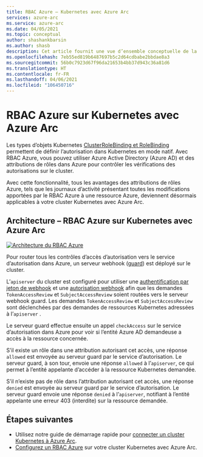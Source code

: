 ```yaml
---
title: RBAC Azure – Kubernetes avec Azure Arc
services: azure-arc
ms.service: azure-arc
ms.date: 04/05/2021
ms.topic: conceptual
author: shashankbarsin
ms.author: shasb
description: Cet article fournit une vue d’ensemble conceptuelle de la fonctionnalité RBAC Azure sur Kubernetes avec Azure Arc
ms.openlocfilehash: 7eb55ed819b6487697b5c2d64cdbabe2bbdae8a3
ms.sourcegitcommit: 56b0c7923d67f96da21653b4bb37d943c36a81d6
ms.translationtype: HT
ms.contentlocale: fr-FR
ms.lasthandoff: 04/06/2021
ms.locfileid: "106450716"
---
```

# <a name="azure-rbac-on-azure-arc-enabled-kubernetes"></a>RBAC Azure sur Kubernetes avec Azure Arc

Les types d’objets Kubernetes [ClusterRoleBinding et RoleBinding](https://kubernetes.io/docs/reference/access-authn-authz/rbac/#rolebinding-and-clusterrolebinding) permettent de définir l’autorisation dans Kubernetes en mode natif. Avec RBAC Azure, vous pouvez utiliser Azure Active Directory (Azure AD) et des attributions de rôles dans Azure pour contrôler les vérifications des autorisations sur le cluster.

Avec cette fonctionnalité, tous les avantages des attributions de rôles Azure, tels que les journaux d’activité présentant toutes les modifications apportées par le RBAC Azure à une ressource Azure, deviennent désormais applicables à votre cluster Kubernetes avec Azure Arc.

## <a name="architecture---azure-rbac-on-azure-arc-enabled-kubernetes"></a>Architecture – RBAC Azure sur Kubernetes avec Azure Arc

[ ![Architecture du RBAC Azure](./media/conceptual-azure-rbac.png) ](./media/conceptual-azure-rbac.png#lightbox)

Pour router tous les contrôles d’accès d’autorisation vers le service d’autorisation dans Azure, un serveur webhook ([guard](https://github.com/appscode/guard)) est déployé sur le cluster.

L’`apiserver` du cluster est configuré pour utiliser une [authentification par jeton de webhook](https://kubernetes.io/docs/reference/access-authn-authz/authentication/#webhook-token-authentication) et une [autorisation webhook](https://kubernetes.io/docs/reference/access-authn-authz/webhook/) afin que les demandes `TokenAccessReview` et `SubjectAccessReview` soient routées vers le serveur webhook guard. Les demandes `TokenAccessReview` et `SubjectAccessReview` sont déclenchées par des demandes de ressources Kubernetes adressées à l’`apiserver` .

Le serveur guard effectue ensuite un appel `checkAccess` sur le service d’autorisation dans Azure pour voir si l’entité Azure AD demandeuse a accès à la ressource concernée. 

S’il existe un rôle dans une attribution autorisant cet accès, une réponse `allowed` est envoyée au serveur guard par le service d’autorisation. Le serveur guard, à son tour, envoie une réponse `allowed` à l’`apiserver`, ce qui permet à l’entité appelante d’accéder à la ressource Kubernetes demandée.


S’il n’existe pas de rôle dans l’attribution autorisant cet accès, une réponse `denied` est envoyée au serveur guard par le service d’autorisation. Le serveur guard envoie une réponse `denied` à l’`apiserver`, notifiant à l’entité appelante une erreur 403 (interdite) sur la ressource demandée.

## <a name="next-steps"></a>Étapes suivantes

* Utilisez notre guide de démarrage rapide pour [connecter un cluster Kubernetes à Azure Arc](./quickstart-connect-cluster.md).
* [Configurez un RBAC Azure](./azure-rbac.md) sur votre cluster Kubernetes avec Azure Arc.